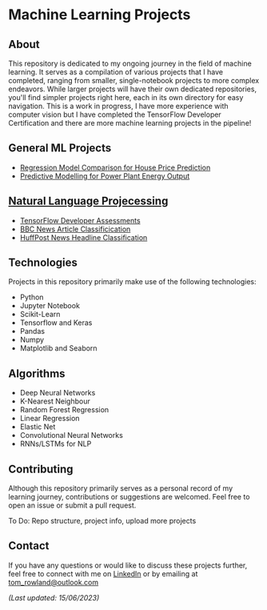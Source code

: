 # Machine Learning Projects

## About
This repository is dedicated to my ongoing journey in the field of machine learning. It serves as a compilation of various projects that I have completed, ranging from smaller, single-notebook projects to more complex endeavors. While larger projects will have their own dedicated repositories, you'll find simpler projects right here, each in its own directory for easy navigation. This is a work in progress, I have more experience with computer vision but I have completed the TensorFlow Developer Certification and there are more machine learning projects in the pipeline!

## General ML Projects 

- [Regression Model Comparison for House Price Prediction ](House-Prices)
- [Predictive Modelling for Power Plant Energy Output](https://github.com/trow-land/Machine-Learning/tree/main/Predictive%20Modeling%20for%20Energy%20Output%20of%20a%20Combined%20Cycle%20Power%20Plant)

## [Natural Language Projecessing](https://github.com/trow-land/Machine-Learning/tree/main/NLP)

- [TensorFlow Developer Assessments](https://github.com/trow-land/Machine-Learning/tree/main/NLP/TF_Assessments)
- [BBC News Article Classificication](https://github.com/trow-land/Machine-Learning/tree/main/NLP/BBC_News_Archive)
- [HuffPost News Headline Classification](https://github.com/trow-land/Machine-Learning/tree/main/NLP/News_Article_Categorisation)


## Technologies
Projects in this repository primarily make use of the following technologies:
- Python
- Jupyter Notebook
- Scikit-Learn
- Tensorflow and Keras
- Pandas
- Numpy
- Matplotlib and Seaborn

## Algorithms
- Deep Neural Networks
- K-Nearest Neighbour
- Random Forest Regression
- Linear Regression 
- Elastic Net
- Convolutional Neural Networks
- RNNs/LSTMs for NLP

## Contributing
Although this repository primarily serves as a personal record of my learning journey, contributions or suggestions are welcomed. Feel free to open an issue or submit a pull request.

To Do: Repo structure, project info, upload more projects

## Contact
If you have any questions or would like to discuss these projects further, feel free to connect with me on [LinkedIn](https://www.linkedin.com/in/thomas-rowland1/) or by emailing at [tom_rowland@outlook.com](mailto:tom_rowland@outlook.com)

_(Last updated: 15/06/2023)_

